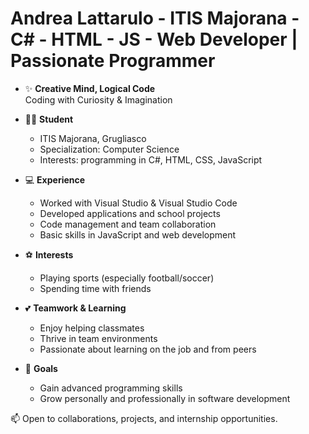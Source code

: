 # Andrea Lattarulo - ITIS Majorana - C# - HTML - JS - Web Developer | Passionate Programmer 

 - ✨ **Creative Mind, Logical Code**  
  Coding with Curiosity & Imagination

- 👨‍🎓 **Student**  
  - ITIS Majorana, Grugliasco  
  - Specialization: Computer Science  
  - Interests: programming in C#, HTML, CSS, JavaScript

- 💻 **Experience**  
  - Worked with Visual Studio & Visual Studio Code  
  - Developed applications and school projects  
  - Code management and team collaboration  
  - Basic skills in JavaScript and web development

- ⚽ **Interests**  
  - Playing sports (especially football/soccer)  
  - Spending time with friends

- 💕 **Teamwork & Learning**  
  - Enjoy helping classmates  
  - Thrive in team environments  
  - Passionate about learning on the job and from peers

- 🎯 **Goals**  
  - Gain advanced programming skills  
  - Grow personally and professionally in software development


📫 Open to collaborations, projects, and internship opportunities.


<!---
AndreaLattarulo/AndreaLattarulo is a ✨ special ✨ repository because its `README.md` (this file) appears on your GitHub profile.
You can click the Preview link to take a look at your changes.
--->
